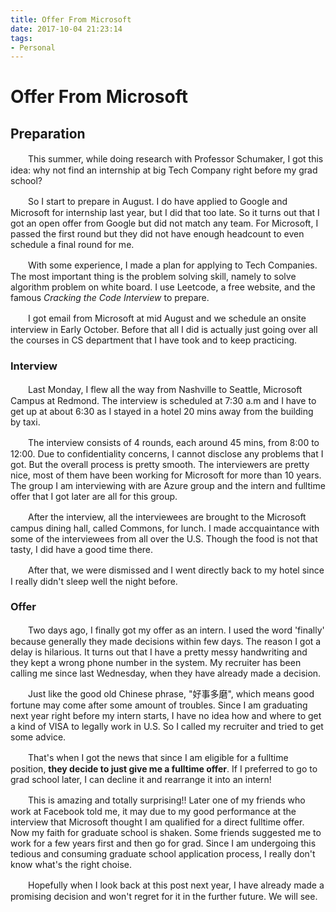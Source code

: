 ```yaml
---
title: Offer From Microsoft
date: 2017-10-04 21:23:14
tags: 
- Personal
---
```


# Offer From Microsoft

## Preparation

　　This summer, while doing research with Professor Schumaker, I got this idea: why not find an internship at big Tech Company right before my grad school? 

　　So I start to prepare in August. I do have applied to Google and Microsoft for internship last year, but I did that too late. So it turns out that I got an open offer from Google but did not match any team. For Microsoft, I passed the first round but they did not have enough headcount to even schedule a final round for me. 

　　With some experience, I made a plan for applying to Tech Companies. The most important thing is the problem solving skill, namely to solve algorithm problem on white board. I use Leetcode, a free website, and the famous *Cracking the Code Interview* to prepare. 

　　I got email from Microsoft at mid August and we schedule an onsite interview in Early October. Before that all I did is actually just going over all the courses in CS department that I have took and to keep practicing.



### Interview

　　Last Monday, I flew all the way from Nashville to Seattle, Microsoft Campus at Redmond. The interview is scheduled at 7:30 a.m and I have to get up at about 6:30 as I stayed in a hotel 20 mins away from the building by taxi. 

　　The interview consists of 4 rounds, each around 45 mins, from 8:00 to 12:00. Due to confidentiality concerns, I cannot disclose any problems that I got. But the overall process is pretty smooth. The interviewers are pretty nice, most of them have been working for Microsoft for more than 10 years. The group I am interviewing with are Azure group and the intern and fulltime offer that I got later are all for this group.

　　After the interview, all the interviewees are brought to the Microsoft campus dining hall, called Commons, for lunch. I made accquaintance with some of the interviewees from all over the U.S. Though the food is not that tasty, I did have a good time there. 

　　After that, we were dismissed and I went directly back to my hotel since I really didn't sleep well the night before. 



### Offer

　　Two days ago, I finally got my offer as an intern. I used the word 'finally' because generally they made decisions within few days. The reason I got a delay is hilarious. It turns out that I have a pretty messy handwriting and they kept a wrong phone number in the system. My recruiter has been calling me since last Wednesday, when they have already made a decision. 

　　Just like the good old Chinese phrase, "好事多磨", which means good fortune may come after some amount of troubles. Since I am graduating next year right before my intern starts, I have no idea how and where to get a kind of VISA to legally work in U.S. So I called my recruiter and tried to get some advice. 

　　That's when I got the news that since I am eligible for a fulltime position, **they decide to just give me a fulltime offer**. If I preferred to go to grad school later, I can decline it and rearrange it into an intern! 

　　This is amazing and totally surprising!! Later one of my friends who work at Facebook told me, it may due to my good performance at the interview that Microsoft thought I am qualified for a direct fulltime offer. Now my faith for graduate school is shaken. Some friends suggested me to work for a few years first and then go for grad. Since I am undergoing this tedious and consuming graduate school application process, I really don't know what's the right choise. 

　　Hopefully when I look back at this post next year, I have already made a promising decision and won't regret for it in the further future. We will see.













